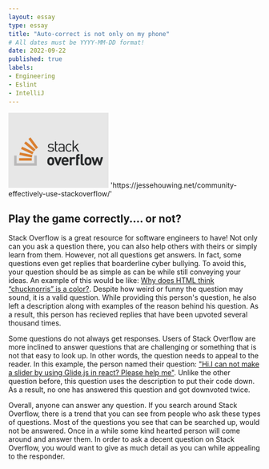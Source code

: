 ```yaml
---
layout: essay
type: essay
title: "Auto-correct is not only on my phone"
# All dates must be YYYY-MM-DD format!
date: 2022-09-22
published: true
labels:
- Engineering
- Eslint
- IntelliJ
---
```

<img width="200px" class="rounded float-start pe-4" src="../img/stackoverflow-1.png">
'https://jessehouwing.net/community-effectively-use-stackoverflow/'



## Play the game correctly.... or not?
Stack Overflow is a great resource for software engineers to have! Not only can you ask a question there, you can also help others with theirs or simply learn from them. However, not all questions get answers. In fact, some questions even get replies that boarderline cyber bullying. To avoid this, your question should be as simple as can be while still conveying your ideas. An example of this would be like: [Why does HTML think “chucknorris” is a color?](https://stackoverflow.com/questions/8318911/why-does-html-think-chucknorris-is-a-color). Despite how weird or funny the question may sound, it is a valid question. While providing this person's question, he also left a description along with examples of the reason behind his question. As a result, this person has recieved replies that have been upvoted several thousand times.

Some questions do not always get responses. Users of Stack Overflow are more inclined to answer questions that are challenging or something that is not that easy to look up. In other words, the question needs to appeal to the reader. In this example, the person named their question: ["Hi.I can not make a slider by using Glide.js in react? Please help me"](https://stackoverflow.com/questions/73655613/hi-i-can-not-make-a-slider-by-using-glide-js-in-react-please-help-me). Unlike the other question before, this question uses the description to put their code down. As a result, no one has answered this question and got downvoted twice.

Overall, anyone can answer any question. If you search around Stack Overflow, there is a trend that you can see from people who ask these types of questions. Most of the questions you see that can be searched up, would not be answered. Once in a while some kind hearted person will come around and answer them. In order to ask a decent question on Stack Overflow, you would want to give as much detail as you can while appealing to the responder.

